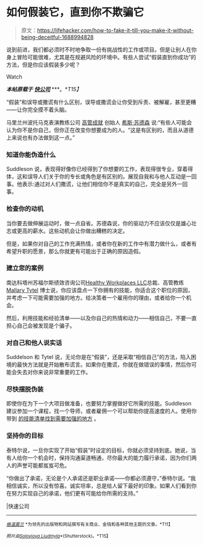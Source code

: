 # 如何假装它，直到你不欺骗它

> 原文：<https://lifehacker.com/how-to-fake-it-till-you-make-it-without-being-deceitful-1688994828>

说到前进，我们都必须时不时地争取一份有挑战性的工作或项目。但是让别人在你身上冒险可能很难，尤其是在规避风险的环境中。有些人尝试“假装直到你成功”的方法，但是你应该假装多少呢？

Watch

***本帖原载于*** [***快公司***](http://www.fastcompany.com/3041177/hit-the-ground-running/how-to-fake-it-till-you-make-it-without-being-deceitful) ***。**T15】*

“假装”和误导或撒谎有什么区别，误导或撒谎会让你受到斥责、被解雇，甚至更糟——让你完全摸不着头脑。

马里兰州波托马克表演教练公司 [高管成就](http://www.executiveachievement.com/) 创始人 [希斯·苏德森](http://www.fastcompany.com/person/heath-suddleson) 说:“有些人可能会认为你不是你自己，但你正在改变你想要成为的人。“这是有区别的，而且从道德上来说也有办法做到这一点。”

### 知道你能伪造什么

Suddleson 说，表现得好像你已经得到了你想要的工作，表现得很专业，穿着得体，这和误导人们关于你的专长或角色是有区别的。展现自我和与他人互动是一回事。他表示:通过对人们撒谎，让他们相信你不是真实的自己，完全是另外一回事。

### 检查你的动机

当你要去做伸展运动时，做一点自省。苏德森说，你的驱动力不应该仅仅是雄心壮志或更高的薪水。这些动机会让你做出糟糕的决定。

但是，如果你对自己的工作充满热情，或者你在新的工作中有潜力做什么，或者有希望升职的愿景，那么你就更有可能出于正确的原因造假。

### 建立您的案例

南达科塔州苏福尔斯绩效咨询公司[Healthy Workplaces LLC](http://www.healthyworkplaces.com/)总裁、高管教练 [Mallary Tytel](http://www.fastcompany.com/person/mallary-tytel) 博士说，你应该盘点一下你拥有的技能，你适合这个职位的原因，并考虑一下可能需要加强的地方。给决策者一个雇用你的理由，或者给你一个机会。

然后，利用技能和经验清单——以及你自己的热情和动力——相信自己，不要一直担心自己会被发现是个骗子。

### 对自己和他人说实话

Suddelson 和 Tytel 说，无论你是在“假装”，还是采取“相信自己”的方法，陷入困境的最快方法就是开始散布谎言。如果你在撒谎，你就在做错误的事情，然后你可能会失去对你来说非常重要的工作。

### 尽快摆脱伪装

即使你在为下一个大项目做准备，也要努力掌握做好它所需的技能。Suddleson 建议参加一个课程，找一个导师，或者雇佣一个可以帮助你提高速度的人。使用你带到 [的技能清单找到需要加强的地方](https://lifehacker.com/what-should-i-do-if-ive-been-passed-over-for-a-promoti-1558813533) 。

### 坚持你的目标

泰特尔说，一旦你实现了开始“假装”时设定的目标，你就必须坚持到底。她说，当有人给你一个机会时，保持沟通渠道畅通，尽你最大的能力履行承诺，因为你们两人的声誉可能都岌岌可危。

“你做出了承诺，无论是个人承诺还是职业承诺——你都必须遵守，”泰特尔说。“我相信诚实，所以没有惊喜。诚实坦率，总是给人留下最好的印象。如果人们看到你在努力实现自己的承诺，他们更有可能给你所需的支持。”

|快速公司

* * *

[<small>*格温莫兰*</small>](https://twitter.com/gwenmoran) <small>*为领先的出版物和网站撰写有关商业、金钱和各种其他主题的文章。*T11】</small>

<small>*照片由*</small>[<small>*Soloviova Liudmyla*</small>](http://www.shutterstock.com/pic-176225708/stock-photo-sleepy-beagle-dog-in-funny-glasses-near-laptop.html)<small>*(Shutterstock)。*T15】</small>